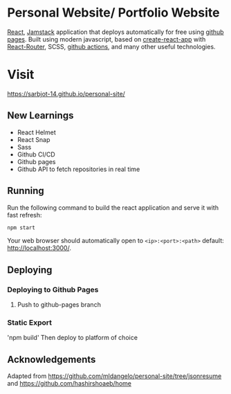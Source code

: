 # Personal Website/ Portfolio Website

[React](https://reactjs.org/), [Jamstack](https://jamstack.org/) application that deploys automatically for free using [github pages](https://pages.github.com/). Built using modern javascript, based on [create-react-app](https://github.com/facebook/create-react-app) with [React-Router](https://reactrouter.com/), SCSS, [github actions](https://github.com/features/actions), and many other useful technologies.

# Visit

https://sarbjot-14.github.io/personal-site/

## New Learnings

- React Helmet
- React Snap
- Sass
- Github CI/CD
- Github pages
- Github API to fetch repositories in real time

## Running

Run the following command to build the react application and serve it with fast refresh:

```bash
npm start
```

Your web browser should automatically open to `<ip>:<port>:<path>` default: [http://localhost:3000/](http://localhost:3000/).

## Deploying

### Deploying to Github Pages

1. Push to github-pages branch

### Static Export

'npm build'
Then deploy to platform of choice

## Acknowledgements

Adapted from https://github.com/mldangelo/personal-site/tree/jsonresume and https://github.com/hashirshoaeb/home
